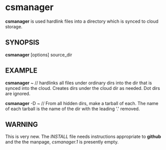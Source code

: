 # csmanager

**csmanager** is used hardlink files into a directory which is synced
to cloud storage.

## SYNOPSIS

**csmanager** \[options] source_dir


## EXAMPLE
**csmanager** ~ // hardlinks all files under ordinary dirs into the
dir that is synced into the cloud. Creates dirs under the cloud dir
as needed. Dot dirs are ignored.

**csmanager** -D ~ // From all hidden dirs, make a tarball of each.
The name of each tarball is the name of the dir with the leading '.'
removed.

## WARNING
This is very new. The *INSTALL* file needs instructions appropriate to
**github** and the the manpage, *csmanager.1* is presently empty.
